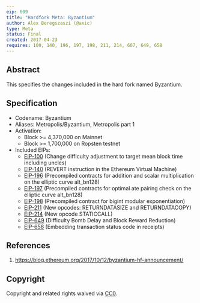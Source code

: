 ```yaml
---
eip: 609
title: "Hardfork Meta: Byzantium"
author: Alex Beregszaszi (@axic)
type: Meta
status: Final
created: 2017-04-23
requires: 100, 140, 196, 197, 198, 211, 214, 607, 649, 658
---
```


## Abstract

This specifies the changes included in the hard fork named Byzantium.

## Specification

- Codename: Byzantium
- Aliases: Metropolis/Byzantium, Metropolis part 1
- Activation:
  - Block >= 4,370,000 on Mainnet
  - Block >= 1,700,000 on Ropsten testnet
- Included EIPs:
  - [EIP-100](./eip-100.md) (Change difficulty adjustment to target mean block time including uncles)
  - [EIP-140](./eip-140.md) (REVERT instruction in the Ethereum Virtual Machine)
  - [EIP-196](./eip-196.md) (Precompiled contracts for addition and scalar multiplication on the elliptic curve alt_bn128)
  - [EIP-197](./eip-197.md) (Precompiled contracts for optimal ate pairing check on the elliptic curve alt_bn128)
  - [EIP-198](./eip-198.md) (Precompiled contract for bigint modular exponentiation)
  - [EIP-211](./eip-211.md) (New opcodes: RETURNDATASIZE and RETURNDATACOPY)
  - [EIP-214](./eip-214.md) (New opcode STATICCALL)
  - [EIP-649](./eip-649.md) (Difficulty Bomb Delay and Block Reward Reduction)
  - [EIP-658](./eip-658.md) (Embedding transaction status code in receipts)

## References

1. https://blog.ethereum.org/2017/10/12/byzantium-hf-announcement/

## Copyright

Copyright and related rights waived via [CC0](../LICENCE).
